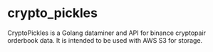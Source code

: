 # crypto_pickles
CryptoPickles is a Golang dataminer and API for binance cryptopair orderbook data. It is intended to be used with AWS S3 for storage.
